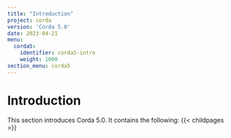 ```yaml
---
title: "Introduction"
project: corda
version: 'Corda 5.0'
date: 2023-04-21
menu:
  corda5:
    identifier: corda5-intro
    weight: 1000
section_menu: corda5
---
```

# Introduction
This section introduces Corda 5.0. It contains the following:
{{< childpages >}}